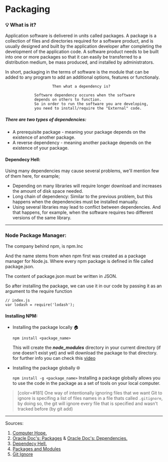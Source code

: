 # Packaging

### :bulb: What is it? 

Application software is delivered in units called packages. A package is a collection of files and directories required for a software product, and is usually designed and built by the application developer after completing the development of the application code. A software product needs to be built into one or more packages so that it can easily be transferred to a distribution medium, be mass produced, and installed by administrators.

In short, packaging in the terms of software is the module that can be added to any program to add an additional options, features or functionaly.


                         Then what a dependency is?
 
                 Software dependency occures when the software
                 depends on others to function.
                 So in order to run the software you are developing,
                 you need to install/require the "External" code.


##### There are two types of dependencies:
* A prerequisite package - meaning your package depends on the existence of another package.
* A reverse dependency - meaning another package depends on the existence of your package.

#### Dependecy Hell:

Using many dependencies may cause several problems, we'll mention few of them here, for example;

* Depending on many libraries will require longer download and increases the amount of disk space needed.
* Long chain of dependency: Similar to the previous problem, but this happens when the dependencies must be installed manually. 
* Using several libraries may lead to conflict between dependencies. 
And that happens, for example, when the software requires two different versions of the same library.

---
### Node Package Manager:

The company behind npm, is npm.Inc

And the name stems from when npm first was created as a package manager for Node.js. Where every npm package is defined in file called package.json.

The content of package.json must be written in JSON.

So after installing the package, we can use it in our code by passing it as an argument to the require function
```
// index.js
var lodash = require('lodash');
```

#### Installing NPM:
* Installing the package locally :house:


    `npm install <package_name>`

    This will create the ***node_modules*** directory in your current directory (if one doesn’t exist yet) and will download the package to that directory.
    for further info you can check this [video](https://www.youtube.com/watch?v=JDSfqFFbNYQ&feature=emb_title)

* Installing the package globally :globe_with_meridians: 

    `npm install -g <package_name>`
        Installing a package globally allows you to use the code in the package as a set of tools on your local computer.
    


> [color=#181] One way of intentionally ignoring files that we want Git to ignore is specifing a list of files names in a file thats called `.gitignore`, by doing so, the git will ignore every file that is specified and wasn't tracked before (by git add)
>


------
Sources:

1. [Computer Hope.](www.computerhope.com/)
2. [Oracle Doc's: Packages](https://docs.oracle.com/cd/E19455-01/805-6338/6j5vn5q4e/index.html) & [Oracle Doc's: Dependencies.](https://docs.oracle.com/cd/E19455-01/805-6338/ch3enhancepkg-28289/index.html)
3. [Dependecy Hell.](https://en.wikipedia.org/wiki/Dependency_hell)
4. [Packages and Modules](https://docs.npmjs.com/packages-and-modules/)
5. [Git Ignore](https://git-scm.com/docs/gitignore) 
